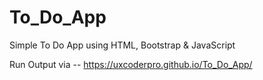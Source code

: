 # To_Do_App
Simple To Do App using HTML, Bootstrap &amp; JavaScript


Run Output via -- https://uxcoderpro.github.io/To_Do_App/
